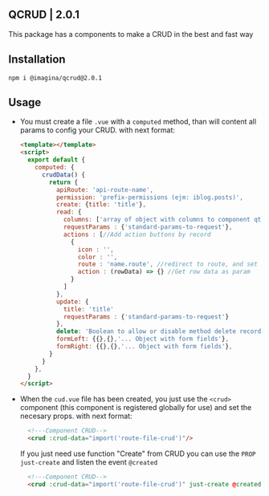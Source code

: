 ## QCRUD  | 2.0.1

This package has a components to make a CRUD in the best and fast way

## Installation

`` npm i @imagina/qcrud@2.0.1 ``

## Usage

- You must create a file `.vue` with a `computed` method, than will content all params 
  to config your CRUD. with next format:

    ```html
    <template></template>
    <script>
      export default {
        computed: {
          crudData() {
            return {
              apiRoute: 'api-route-name',
              permission: 'prefix-permissions (ejm: iblog.posts)',
              create: {title: 'title'},
              read: {
                columns: ['array of object with columns to component qtable'],
                requestParams : {'standard-params-to-request'},
                actions : [//Add action buttons by record
                  {
                    icon : '',
                    color : '',
                    route : 'name.route', //redirect to route, and set all data row as route params
                    action : (rowData) => {} //Get row data as param
                  }
                ]
              },
              update: {
                title: 'title'
                requestParams : {'standard-params-to-request'}
              },
              delete: 'Boolean to allow or disable method delete record',
              formLeft: {{},{},'... Object with form fields'},
              formRight: {{},{},'... Object with form fields'},
            }
          }
        },
      }
    </script>
    ```
    
- When the `cud.vue` file has been created, you just use the `<crud>` component (this component is registered globally 
  for use) and set the necesary props. with next format:

    ```html
      <!---Component CRUD-->
      <crud :crud-data="import('route-file-crud')"/>
    ```
  If you just need use function "Create" from CRUD you can use the `PROP` `just-create` and listen the event `@created`
    
    ```html
      <!---Component CRUD-->
      <crud :crud-data="import('route-file-crud')" just-create @created="your-method"/>
    ```
